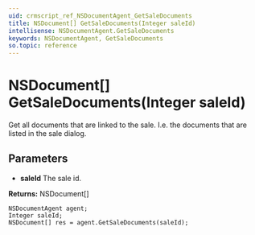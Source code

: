 ```yaml
---
uid: crmscript_ref_NSDocumentAgent_GetSaleDocuments
title: NSDocument[] GetSaleDocuments(Integer saleId)
intellisense: NSDocumentAgent.GetSaleDocuments
keywords: NSDocumentAgent, GetSaleDocuments
so.topic: reference
---
```


# NSDocument[] GetSaleDocuments(Integer saleId)

Get all documents that are linked to the sale. I.e. the documents that are listed in the sale dialog.

## Parameters

* **saleId** The sale id.

**Returns:** NSDocument[]

```crmscript
NSDocumentAgent agent;
Integer saleId;
NSDocument[] res = agent.GetSaleDocuments(saleId);
```

